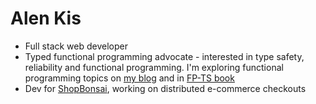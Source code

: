 # Alen Kis

- Full stack web developer
- Typed functional programming advocate - interested in type safety, reliability and functional programming. I'm exploring functional programming topics on [my blog](https://alenkis.com) and in [FP-TS book](https://alenkis.github.io/functional-programming-typescript-book/)
- Dev for [ShopBonsai](https://shopbonsai.ca), working on distributed e-commerce checkouts
